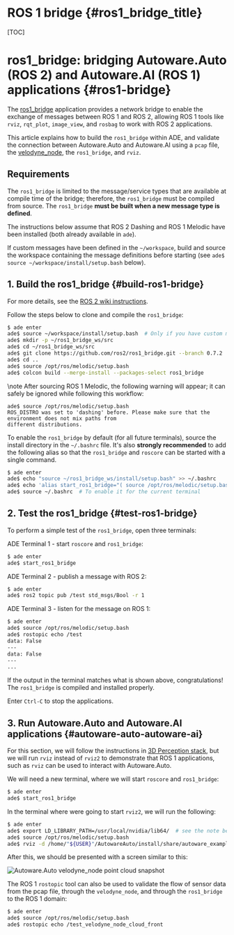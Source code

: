 ROS 1 bridge {#ros1_bridge_title}
============

[TOC]

# ros1_bridge: bridging Autoware.Auto (ROS 2) and Autoware.AI (ROS 1) applications {#ros1-bridge}

The [ros1_bridge](https://github.com/ros2/ros1_bridge) application provides a network bridge
to enable the exchange of messages between ROS 1 and ROS 2, allowing ROS 1 tools like
`rviz`, `rqt_plot`, `image_view`, and `rosbag` to work with ROS 2 applications.

This article explains how to build the `ros1_bridge` within ADE, and validate the connection between
Autoware.Auto and Autoware.AI using a `pcap` file, the
[velodyne_node](https://gitlab.com/AutowareAuto/AutowareAuto/tree/master/src/drivers/velodyne_node),
the `ros1_bridge`, and `rviz`.


## Requirements

The `ros1_bridge` is limited to the message/service types that are available at compile time of the
bridge; therefore, the `ros1_bridge` must be compiled from source. The `ros1_bridge` **must be built
when a new message type is defined**.

The instructions below assume that ROS 2 Dashing and ROS 1 Melodic have been installed (both already
available in `ade`).

If custom messages have been defined in the `~/workspace`, build and source the workspace containing
the message definitions before starting (see `ade$ source ~/workspace/install/setup.bash` below).


## 1. Build the ros1_bridge {#build-ros1-bridge}

For more details, see the
[ROS 2 wiki instructions](https://github.com/ros2/ros1_bridge#building-the-bridge-from-source).

Follow the steps below to clone and compile the `ros1_bridge`:

```bash
$ ade enter
ade$ source ~/workspace/install/setup.bash  # Only if you have custom messages
ade$ mkdir -p ~/ros1_bridge_ws/src
ade$ cd ~/ros1_bridge_ws/src
ade$ git clone https://github.com/ros2/ros1_bridge.git --branch 0.7.2
ade$ cd ..
ade$ source /opt/ros/melodic/setup.bash
ade$ colcon build --merge-install --packages-select ros1_bridge
```

\note
After sourcing ROS 1 Melodic, the following warning will appear; it can safely be ignored while
following this workflow:
```
ade$ source /opt/ros/melodic/setup.bash
ROS_DISTRO was set to 'dashing' before. Please make sure that the environment does not mix paths from
different distributions.
```

To enable the `ros1_bridge` by default (for all future terminals), source the install directory in
the `~/.bashrc` file. It's also **strongly recommended** to add the following alias so that the
`ros1_bridge` and `roscore` can be started with a single command.

```bash
$ ade enter
ade$ echo "source ~/ros1_bridge_ws/install/setup.bash" >> ~/.bashrc
ade$ echo 'alias start_ros1_bridge="( source /opt/ros/melodic/setup.bash && ( roscore & source ~/ros1_bridge_ws/install/setup.bash && sleep 1 && ros2 run ros1_bridge dynamic_bridge --bridge-all-topics ) && killall roscore ) || killall roscore"' >> ~/.bashrc
ade$ source ~/.bashrc  # To enable it for the current terminal
```


## 2. Test the ros1_bridge {#test-ros1-bridge}

To perform a simple test of the `ros1_bridge`, open three terminals:

ADE Terminal 1 - start `roscore` and `ros1_bridge`:

```bash
$ ade enter
ade$ start_ros1_bridge
```

ADE Terminal 2 - publish a message with ROS 2:

```bash
$ ade enter
ade$ ros2 topic pub /test std_msgs/Bool -r 1
```

ADE Terminal 3 - listen for the message on ROS 1:

```bash
$ ade enter
ade$ source /opt/ros/melodic/setup.bash
ade$ rostopic echo /test
data: False
---
data: False
---
...
```

If the output in the terminal matches what is shown above, congratulations! The `ros1_bridge` is
compiled and installed properly.

Enter `Ctrl-C` to stop the applications.


## 3. Run Autoware.Auto and Autoware.AI applications {#autoware-auto-autoware-ai}

For this section, we will follow the instructions in [3D Perception stack](perception-stack), but
we will run `rviz` instead of `rviz2` to demonstrate that ROS 1 applications, such as `rviz` can
be used to interact with Autoware.Auto.

We will need a new terminal, where we will start `roscore` and `ros1_bridge`:

```bash
$ ade enter
ade$ start_ros1_bridge
```

In the terminal where were going to start `rviz2`, we will run the following:

```bash
$ ade enter
ade$ export LD_LIBRARY_PATH=/usr/local/nvidia/lib64/  # see the note below
ade$ source /opt/ros/melodic/setup.bash
ade$ rviz -d /home/"${USER}"/AutowareAuto/install/share/autoware_examples/rviz/autoware.rviz
```

After this, we should be presented with a screen similar to this:

![Autoware.Auto velodyne_node point cloud snapshot](autoware-auto-velodyne-node-point-cloud-snapshot.png)

The ROS 1 `rostopic` tool can also be used to validate the
flow of sensor data from the pcap file, through the `velodyne_node`, and through the `ros1_bridge`
to the ROS 1 domain:

```bash
$ ade enter
ade$ source /opt/ros/melodic/setup.bash
ade$ rostopic echo /test_velodyne_node_cloud_front
```
